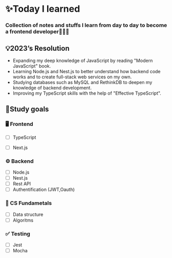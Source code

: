 # ✨Today I learned

### Collection of notes and stuffs I learn from day to day to become a frontend developer👨🏻‍💻

## 💡2023’s Resolution

>
- Expanding my deep knowledge of JavaScript by reading "Modern JavaScript" book.
- Learning Node.js and Nest.js to better understand how backend code works and to create full-stack web services on my own.
- Studying databases such as MySQL and RethinkDB to deepen my knowledge of backend development.
- Improving my TypeScript skills with the help of "Effective TypeScript".

## ****📝Study goals****

### 🖥 Frontend

- [ ]  TypeScript
- [ ]  Next.js


### ⚙️ Backend

- [ ]  Node.js
- [ ]  Nest.js
- [ ]  Rest API
- [ ]  Authentification (JWT,Oauth)

### 💫 CS Fundametals

- [ ]  Data structure
- [ ]  Algoritms

### ✅ Testing

- [ ]  Jest
- [ ]  Mocha
